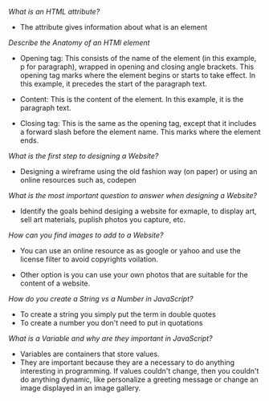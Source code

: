 *What is an HTML attribute?*


-  The attribute gives information about what is an element


*Describe the Anatomy of an HTMl element*

- Opening tag: This consists of the name of the element (in this example, p for paragraph), wrapped in opening and closing angle brackets. This opening tag marks where the element begins or starts to take effect. In this example, it precedes the start of the paragraph text.

- Content: This is the content of the element. In this example, it is the paragraph text.
- Closing tag: This is the same as the opening tag, except that it includes a forward slash before the element name. This marks where the element ends.



*What is the first step to designing a Website?*

- Designing a wireframe using the old fashion way (on paper) or using an online resources such as, codepen

*What is the most important question to answer when designing a Website?*
 
 - Identify the goals behind desiging a website for exmaple, to display art, sell art materials, puplish photos you capture, etc.

*How can you find images to add to a Website?*

- You can use an online resource as as google or yahoo and use the license filter to avoid copyrights voilation.

- Other option is you can use your own photos that are suitable for the content of a website.

*How do you create a String vs a Number in JavaScript?*

- To create a string you simply put the term in double quotes
- To create a number you don't need to put in quotations

*What is a Variable and why are they important in JavaScript?*

- Variables are containers that store values.
- They are important because they are a necessary to do anything interesting in programming. If values couldn't change, then you couldn't do anything dynamic, like personalize a greeting message or change an image displayed in an image gallery.













